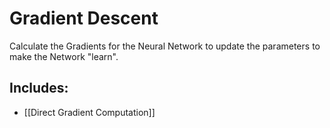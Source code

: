 # Gradient Descent
Calculate the Gradients for the Neural Network to update the parameters to make the Network "learn".

## Includes:
- [[Direct Gradient Computation]]